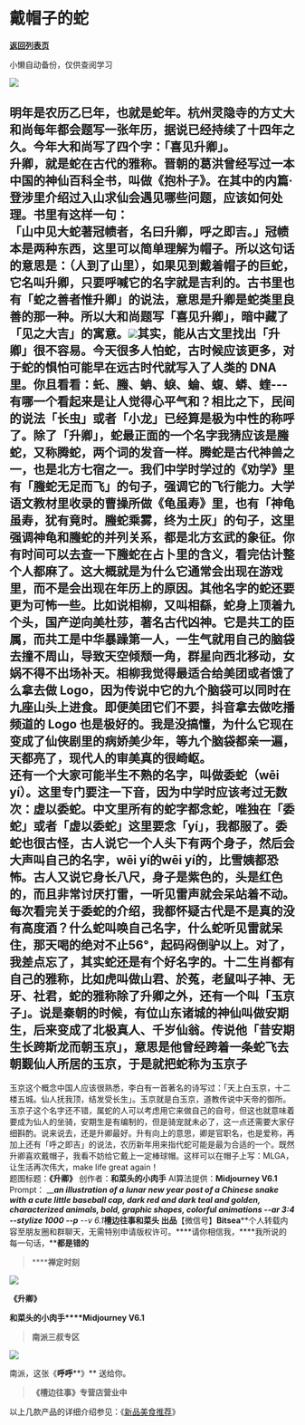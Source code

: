 # 戴帽子的蛇

[**返回列表页**](/gzh/槽边往事)

小懒自动备份，仅供查阅学习

![](https://mmbiz.qpic.cn/mmbiz_jpg/Ia6gU9JNtkrLgqeicViaze6pumV8mVtm5icxSv82lHWuicgW6wIePQqVoX9BjPtPTV9dhiauCEEmqCHtibfCyMa4N69g/640?wx_fmt=jpeg&from;=appmsg)

明年是农历乙巳年，也就是蛇年。杭州灵隐寺的方丈大和尚每年都会题写一张年历，据说已经持续了十四年之久。今年大和尚写了四个字：「喜见升卿」。  
升卿，就是蛇在古代的雅称。晋朝的葛洪曾经写过一本中国的神仙百科全书，叫做《抱朴子》。在其中的内篇·登涉里介绍过入山求仙会遇见哪些问题，应该如何处理。书里有这样一句：  
「山中见大蛇著冠帻者，名曰升卿，呼之即吉。」冠帻本是两种东西，这里可以简单理解为帽子。所以这句话的意思是：（人到了山里），如果见到戴着帽子的巨蛇，它名叫升卿，只要呼喊它的名字就是吉利的。古书里也有「蛇之善者惟升卿」的说法，意思是升卿是蛇类里良善的那一种。所以大和尚题写「喜见升卿」，暗中藏了「见之大吉」的寓意。![](https://mmbiz.qpic.cn/mmbiz_jpg/Ia6gU9JNtkrLgqeicViaze6pumV8mVtm5icKNMIad1EHVIBvPQH50picbG9rCQcxPdasEdYsoJA8xZrlYegmficJY7Q/640?wx_fmt=jpeg&from;=appmsg)其实，能从古文里找出「升卿」很不容易。今天很多人怕蛇，古时候应该更多，对于蛇的惧怕可能早在远古时代就写入了人类的
DNA 里。你且看看：虴、螣、蚺、蜧、蜦、蝮、蟒、蝰---
有哪一个看起来是让人觉得心平气和？相比之下，民间的说法「长虫」或者「小龙」已经算是极为中性的称呼了。除了「升卿」，蛇最正面的一个名字我猜应该是螣蛇，又称腾蛇，两个词的发音一样。腾蛇是古代神兽之一，也是北方七宿之一。我们中学时学过的《劝学》里有「螣蛇无足而飞」的句子，强调它的飞行能力。大学语文教材里收录的曹操所做《龟虽寿》里，也有「神龟虽寿，犹有竟时。螣蛇乘雾，终为土灰」的句子，这里强调神龟和螣蛇的并列关系，都是北方玄武的象征。你有时间可以去查一下螣蛇在占卜里的含义，看完估计整个人都麻了。这大概就是为什么它通常会出现在游戏里，而不是会出现在年历上的原因。其他名字的蛇还要更为可怖一些。比如说相柳，又叫相繇，蛇身上顶着九个头，国产逆向美杜莎，著名古代凶神。它是共工的臣属，而共工是中华暴躁第一人，一生气就用自己的脑袋去撞不周山，导致天空倾颓一角，群星向西北移动，女娲不得不出场补天。相柳我觉得最适合给美团或者饿了么拿去做
Logo，因为传说中它的九个脑袋可以同时在九座山头上进食。即便美团它们不要，抖音拿去做吃播频道的 Logo
也是极好的。我是没搞懂，为什么它现在变成了仙侠剧里的病娇美少年，等九个脑袋都亲一遍，天都亮了，现代人的审美真的很崎岖。  
还有一个大家可能半生不熟的名字，叫做委蛇（wēi
yí）。这里专门要注一下音，因为中学时应该考过无数次：虚以委蛇。中文里所有的蛇字都念蛇，唯独在「委蛇」或者「虚以委蛇」这里要念「yí」，我都服了。委蛇也很古怪，古人说它一个人头下有两个身子，然后会大声叫自己的名字，wēi
yí的wēi
yí的，比雪姨都恐怖。古人又说它身长八尺，身子是紫色的，头是红色的，而且非常讨厌打雷，一听见雷声就会呆站着不动。每次看完关于委蛇的介绍，我都怀疑古代是不是真的没有高度酒？什么蛇叫唤自己名字，什么蛇听见雷就呆住，那天喝的绝对不止56°，起码闷倒驴以上。对了，我差点忘了，其实蛇还是有个好名字的。十二生肖都有自己的雅称，比如虎叫做山君、於菟，老鼠叫子神、无牙、社君，蛇的雅称除了升卿之外，还有一个叫「玉京子」。说是秦朝的时候，有位山东诸城的神仙叫做安期生，后来变成了北极真人、千岁仙翁。传说他「昔安期生长跨斯龙而朝玉京」，意思是他曾经跨着一条蛇飞去朝觐仙人所居的玉京，于是就把蛇称为玉京子
---
玉京这个概念中国人应该很熟悉，李白有一首著名的诗写过：「天上白玉京，十二楼五城。仙人抚我顶，结发受长生」。玉京就是白玉京，道教传说中天帝的御所。玉京子这个名字还不错，属蛇的人可以考虑用它来做自己的自号，但这也就意味着要成为仙人的坐骑，安期生是有编制的，但是骑宠就未必了，这一点还需要大家仔细斟酌。说来说去，还是升卿最好。升有向上的意思，卿是官职名，也是爱称，再加上还有「呼之即吉」的说法，农历新年用来指代蛇可能是最为合适的一个。既然升卿喜欢戴帽子，我看不妨给它戴上一定棒球帽。这样可以在帽子上写：MLGA，让生活再次伟大，make
life great again！  
题图标题：**《升卿》** 创作者：**和菜头的小肉手** AI算法提供：**Midjourney V6.1** Prompt： _____an
illustration of a lunar new year post of a Chinese snake with a cute little
baseball cap, dark red and dark teal and golden, characterized animals, bold,
graphic shapes, colorful animations --ar 3:4 --stylize 1000 --p__ \--v
6.1_**槽边往事****和菜头
出品******【微信号】****Bitsea******个人转载内容至朋友圈和群聊天，无需特别申请版权许可。****请你相信我，****我所说的每一句话，****都是错的**

> ******禅定时刻**

![](https://mmbiz.qpic.cn/mmbiz_jpg/Ia6gU9JNtkrLgqeicViaze6pumV8mVtm5icB6Icn97XdozSOzwnicrVMPBuKW1picyKWU7bxdprtnibiaq6x2uOBcMq0w/640?wx_fmt=jpeg&from;=appmsg)

**《升卿》**

**和菜头的小肉手****Midjourney V6.1**

> **南派三叔专区**

![](https://mmbiz.qpic.cn/mmbiz_png/Ia6gU9JNtkrLgqeicViaze6pumV8mVtm5ic89gS1aLTH5Yem08xWicr7zBS1k91t3QME51KUlm2rEsa87rdoRBZSyw/640?wx_fmt=png&from;=appmsg)

南派，这张《**呼呼****》** 送给你。

> **《槽边往事》专营店营业中**

以上几款产品的详细介绍参见：《[新品美食推荐](https://mp.weixin.qq.com/s?__biz=MjM5MjAzODU2MA==&mid=2652801681&idx=1&sn=14620ec952928e23d02fc38dcf3acdeb&scene=21#wechat_redirect)》

  

